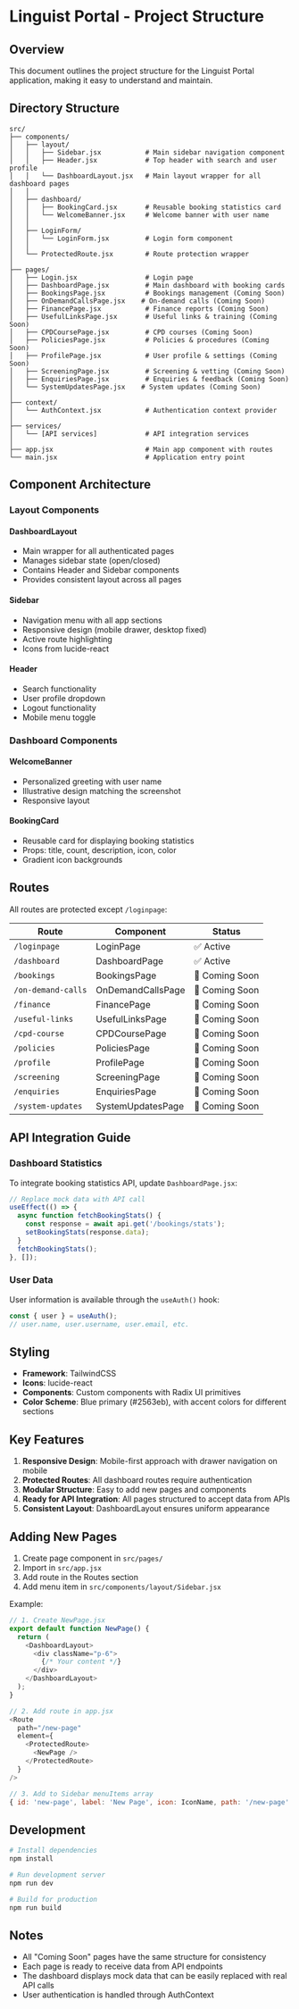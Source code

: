 # Linguist Portal - Project Structure

## Overview
This document outlines the project structure for the Linguist Portal application, making it easy to understand and maintain.

## Directory Structure

```
src/
├── components/
│   ├── layout/
│   │   ├── Sidebar.jsx           # Main sidebar navigation component
│   │   ├── Header.jsx            # Top header with search and user profile
│   │   └── DashboardLayout.jsx   # Main layout wrapper for all dashboard pages
│   │
│   ├── dashboard/
│   │   ├── BookingCard.jsx       # Reusable booking statistics card
│   │   └── WelcomeBanner.jsx     # Welcome banner with user name
│   │
│   ├── LoginForm/
│   │   └── LoginForm.jsx         # Login form component
│   │
│   └── ProtectedRoute.jsx        # Route protection wrapper
│
├── pages/
│   ├── Login.jsx                 # Login page
│   ├── DashboardPage.jsx         # Main dashboard with booking cards
│   ├── BookingsPage.jsx          # Bookings management (Coming Soon)
│   ├── OnDemandCallsPage.jsx    # On-demand calls (Coming Soon)
│   ├── FinancePage.jsx           # Finance reports (Coming Soon)
│   ├── UsefulLinksPage.jsx       # Useful links & training (Coming Soon)
│   ├── CPDCoursePage.jsx         # CPD courses (Coming Soon)
│   ├── PoliciesPage.jsx          # Policies & procedures (Coming Soon)
│   ├── ProfilePage.jsx           # User profile & settings (Coming Soon)
│   ├── ScreeningPage.jsx         # Screening & vetting (Coming Soon)
│   ├── EnquiriesPage.jsx         # Enquiries & feedback (Coming Soon)
│   └── SystemUpdatesPage.jsx    # System updates (Coming Soon)
│
├── context/
│   └── AuthContext.jsx           # Authentication context provider
│
├── services/
│   └── [API services]            # API integration services
│
├── app.jsx                       # Main app component with routes
└── main.jsx                      # Application entry point
```

## Component Architecture

### Layout Components

#### **DashboardLayout**
- Main wrapper for all authenticated pages
- Manages sidebar state (open/closed)
- Contains Header and Sidebar components
- Provides consistent layout across all pages

#### **Sidebar**
- Navigation menu with all app sections
- Responsive design (mobile drawer, desktop fixed)
- Active route highlighting
- Icons from lucide-react

#### **Header**
- Search functionality
- User profile dropdown
- Logout functionality
- Mobile menu toggle

### Dashboard Components

#### **WelcomeBanner**
- Personalized greeting with user name
- Illustrative design matching the screenshot
- Responsive layout

#### **BookingCard**
- Reusable card for displaying booking statistics
- Props: title, count, description, icon, color
- Gradient icon backgrounds

## Routes

All routes are protected except `/loginpage`:

| Route | Component | Status |
|-------|-----------|--------|
| `/loginpage` | LoginPage | ✅ Active |
| `/dashboard` | DashboardPage | ✅ Active |
| `/bookings` | BookingsPage | 🚧 Coming Soon |
| `/on-demand-calls` | OnDemandCallsPage | 🚧 Coming Soon |
| `/finance` | FinancePage | 🚧 Coming Soon |
| `/useful-links` | UsefulLinksPage | 🚧 Coming Soon |
| `/cpd-course` | CPDCoursePage | 🚧 Coming Soon |
| `/policies` | PoliciesPage | 🚧 Coming Soon |
| `/profile` | ProfilePage | 🚧 Coming Soon |
| `/screening` | ScreeningPage | 🚧 Coming Soon |
| `/enquiries` | EnquiriesPage | 🚧 Coming Soon |
| `/system-updates` | SystemUpdatesPage | 🚧 Coming Soon |

## API Integration Guide

### Dashboard Statistics

To integrate booking statistics API, update `DashboardPage.jsx`:

```javascript
// Replace mock data with API call
useEffect(() => {
  async function fetchBookingStats() {
    const response = await api.get('/bookings/stats');
    setBookingStats(response.data);
  }
  fetchBookingStats();
}, []);
```

### User Data

User information is available through the `useAuth()` hook:

```javascript
const { user } = useAuth();
// user.name, user.username, user.email, etc.
```

## Styling

- **Framework**: TailwindCSS
- **Icons**: lucide-react
- **Components**: Custom components with Radix UI primitives
- **Color Scheme**: Blue primary (#2563eb), with accent colors for different sections

## Key Features

1. **Responsive Design**: Mobile-first approach with drawer navigation on mobile
2. **Protected Routes**: All dashboard routes require authentication
3. **Modular Structure**: Easy to add new pages and components
4. **Ready for API Integration**: All pages structured to accept data from APIs
5. **Consistent Layout**: DashboardLayout ensures uniform appearance

## Adding New Pages

1. Create page component in `src/pages/`
2. Import in `src/app.jsx`
3. Add route in the Routes section
4. Add menu item in `src/components/layout/Sidebar.jsx`

Example:
```javascript
// 1. Create NewPage.jsx
export default function NewPage() {
  return (
    <DashboardLayout>
      <div className="p-6">
        {/* Your content */}
      </div>
    </DashboardLayout>
  );
}

// 2. Add route in app.jsx
<Route
  path="/new-page"
  element={
    <ProtectedRoute>
      <NewPage />
    </ProtectedRoute>
  }
/>

// 3. Add to Sidebar menuItems array
{ id: 'new-page', label: 'New Page', icon: IconName, path: '/new-page' }
```

## Development

```bash
# Install dependencies
npm install

# Run development server
npm run dev

# Build for production
npm run build
```

## Notes

- All "Coming Soon" pages have the same structure for consistency
- Each page is ready to receive data from API endpoints
- The dashboard displays mock data that can be easily replaced with real API calls
- User authentication is handled through AuthContext
